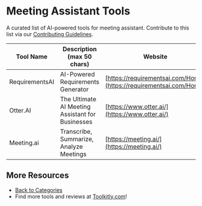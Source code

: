 # Meeting Assistant Tools

A curated list of AI-powered tools for meeting assistant. Contribute to this list via our [Contributing Guidelines](../CONTRIBUTING.md).

| Tool Name | Description (max 50 chars) | Website |
|-----------|----------------------------|---------|
| RequirementsAI | AI-Powered Requirements Generator | [https://requirementsai.com/Home](https://requirementsai.com/Home) |
| Otter.AI | The Ultimate AI Meeting Assistant for Businesses | [https://www.otter.ai/](https://www.otter.ai/) |
| Meeting.ai | Transcribe, Summarize, Analyze Meetings | [https://meeting.ai/](https://meeting.ai/) |

## More Resources
- [Back to Categories](../README.md)
- Find more tools and reviews at [Toolkitly.com](https://toolkitly.com)!

